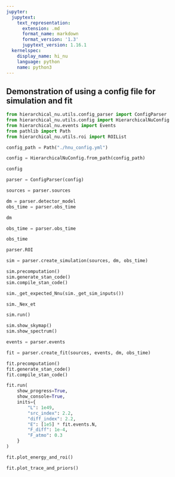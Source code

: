 ```yaml
---
jupyter:
  jupytext:
    text_representation:
      extension: .md
      format_name: markdown
      format_version: '1.3'
      jupytext_version: 1.16.1
  kernelspec:
    display_name: hi_nu
    language: python
    name: python3
---
```


## Demonstration of using a config file for simulation and fit

```python
from hierarchical_nu.utils.config_parser import ConfigParser
from hierarchical_nu.utils.config import HierarchicalNuConfig
from hierarchical_nu.events import Events
from pathlib import Path
from hierarchical_nu.utils.roi import ROIList

```

```python
config_path = Path("./hnu_config.yml")
```

```python
config = HierarchicalNuConfig.from_path(config_path)
```

```python
config
```

```python
parser = ConfigParser(config)
```

```python
sources = parser.sources
```

```python
dm = parser.detector_model
obs_time = parser.obs_time
```

```python
dm
```

```python
obs_time = parser.obs_time
```

```python
obs_time
```

```python
parser.ROI
```

```python
sim = parser.create_simulation(sources, dm, obs_time)
```

```python
sim.precomputation()
sim.generate_stan_code()
sim.compile_stan_code()
```

```python
sim._get_expected_Nnu(sim._get_sim_inputs())
```

```python
sim._Nex_et
```

```python
sim.run()
```

```python
sim.show_skymap()
sim.show_spectrum()
```

```python
events = parser.events
```

```python
fit = parser.create_fit(sources, events, dm, obs_time)
```

```python
fit.precomputation()
fit.generate_stan_code()
fit.compile_stan_code()
```

```python
fit.run(
    show_progress=True,
    show_console=True,
    inits={
        "L": 1e49,
        "src_index": 2.2,
        "diff_index": 2.2,
        "E": [1e5] * fit.events.N,
        "F_diff": 1e-4,
        "F_atmo": 0.3
    }
)
```

```python
fit.plot_energy_and_roi()
```

```python
fit.plot_trace_and_priors()
```

```python

```
